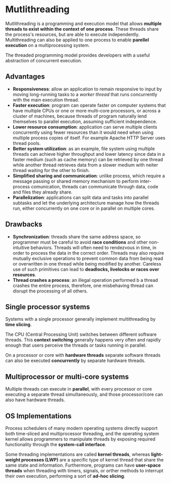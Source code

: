 # Mutlithreading

Mutlithreading is a programming and execution model that allows __multiple threads to exist within the context of one process__. These threads share the process's resources, but are able to execute independently. Multithreading can also be applied to one process to enable __parellel execution__ on a multiprocessing system.

The threaded programming model provides developers with a useful abstraction of concurrent execution.

## Advantages

* __Responsiveness__: allow an application to remain responsive to input by moving long-running tasks to a _worker thread_ that runs concurrently with the main execution thread.
* __Faster execution__: program can operate faster on computer systems that have multiple CPUs or one or more multi-core processors, or across a cluster of machines, because threads of program naturally lend themselves to parallel execution, assuming sufficient independence.
* __Lower resource consumption__: application can serve multiple clients concurrently using fewer resources than it would need when using multiple process copies of itself. For example Apache HTTP Server uses thread pools.
* __Better system utilization__: as an example, file system using multiple threads can achieve higher throughput and lower latency since data in a faster medium (such as cache memory) can be retrieved by one thread while another thread retrieves data from a slower medium with neiter thread waiting for the other to finish.
* __Simplified sharing and communication__: unlike process, which require a message passing or shared memory mechanism to perform inter-process comunication, threads can communicate through data, code and files they already share.
* __Parallelization__: applications can split data and tasks into parallel subtasks and let the underlying architecture manage how the threads run, either concurrently on one core or in parallel on multiple cores.

## Drawbacks

* __Synchronization__: threads share the same address space, so programmer must be careful to avoid __race conditions__ and other non-intuitive behaviors. Threads will often need to rendezvous in time, in order to process the data in the correct order. Threads may also require mutually exclusive operations to prevent common data from being read or overwritten in one thread while being modified by another. Careless use of such primitives can lead to __deadlocks, livelocks or races over resources__.
* __Thread crashes a process__: an illegal operation performed b a thread crashes the entire process, therefore, one misbehaving thread can disrupt the processing of all others.

## Single processor systems

Systems with a single processor generally implement multithreading by __time slicing__.

The CPU (Central Processing Unit) switches between different software threads. This __context switching__ generally happens very often and rapidly enough that users perceive the threads or tasks running in parallel.

On a processor or core with __hardware threads__ separate software threads can also be executed __concurrently__ by separate hardware threads.

## Multiprocessor or multi-core systems

Multiple threads can execute in __parallel__, with every processor or core executing a separate thread simultaneously, and those processor/core can also have hardware threads.

## OS Implementations

Process schedulers of many modern operating systems directly support both time-sliced and multiprocessor threading, and the operating system kernel allows programmers to manipulate threads by exposing required functionality through the __system-call interface__.

Some threading implementations are called __kernel threads__, whereas __light-weight processes (LWP)__ are a specific type of kernel thread that share the same state and information. Furthermore, programs can have __user-space threads__ when threading with timers, signals, or orther methods to interrupt their own execution, performing a sort of __ad-hoc slicing__.
